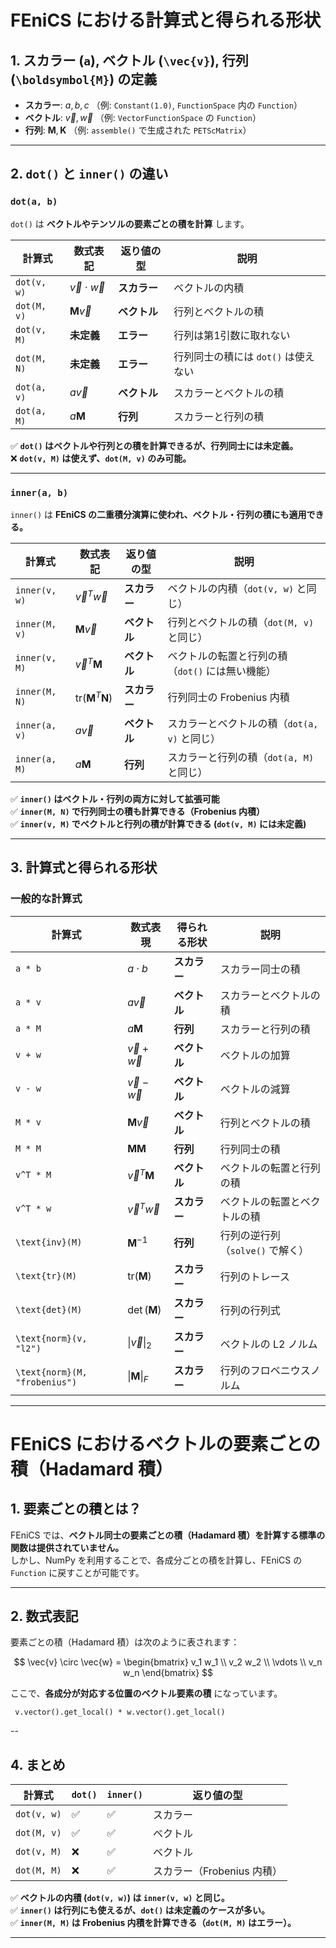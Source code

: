 # FEniCS における計算式と得られる形状

## **1. スカラー (`a`), ベクトル (`\vec{v}`), 行列 (`\boldsymbol{M}`) の定義**
- **スカラー**: $a, b, c$  （例: `Constant(1.0)`, `FunctionSpace` 内の `Function`）
- **ベクトル**: $\vec{v}, \vec{w}$  （例: `VectorFunctionSpace` の `Function`）
- **行列**: $\boldsymbol{M}, \boldsymbol{K}$  （例: `assemble()` で生成された `PETScMatrix`）

---

## **2. `dot()` と `inner()` の違い**
### **`dot(a, b)`**
`dot()` は **ベクトルやテンソルの要素ごとの積を計算** します。

| 計算式 | 数式表記 | 返り値の型 | 説明 |
|--------|--------|---------|------|
| `dot(v, w)` | $\vec{v} \cdot \vec{w}$ | **スカラー** | ベクトルの内積 |
| `dot(M, v)` | $\boldsymbol{M} \vec{v}$ | **ベクトル** | 行列とベクトルの積 |
| `dot(v, M)` | **未定義** | **エラー** | 行列は第1引数に取れない |
| `dot(M, N)` | **未定義** | **エラー** | 行列同士の積には `dot()` は使えない |
| `dot(a, v)` | $a \vec{v}$ | **ベクトル** | スカラーとベクトルの積 |
| `dot(a, M)` | $a \boldsymbol{M}$ | **行列** | スカラーと行列の積 |

✅ **`dot()` はベクトルや行列との積を計算できるが、行列同士には未定義。**  
❌ **`dot(v, M)` は使えず、`dot(M, v)` のみ可能。**

---

### **`inner(a, b)`**
`inner()` は **FEniCS の二重積分演算に使われ、ベクトル・行列の積にも適用できる。**

| 計算式 | 数式表記 | 返り値の型 | 説明 |
|--------|--------|---------|------|
| `inner(v, w)` | $\vec{v}^T \vec{w}$ | **スカラー** | ベクトルの内積（`dot(v, w)` と同じ） |
| `inner(M, v)` | $\boldsymbol{M} \vec{v}$ | **ベクトル** | 行列とベクトルの積（`dot(M, v)` と同じ） |
| `inner(v, M)` | $\vec{v}^T \boldsymbol{M}$ | **ベクトル** | ベクトルの転置と行列の積（`dot()` には無い機能） |
| `inner(M, N)` | $\text{tr}(\boldsymbol{M}^T \boldsymbol{N})$ | **スカラー** | 行列同士の Frobenius 内積 |
| `inner(a, v)` | $a \vec{v}$ | **ベクトル** | スカラーとベクトルの積（`dot(a, v)` と同じ） |
| `inner(a, M)` | $a \boldsymbol{M}$ | **行列** | スカラーと行列の積（`dot(a, M)` と同じ） |

✅ **`inner()` はベクトル・行列の両方に対して拡張可能**  
✅ **`inner(M, N)` で行列同士の積も計算できる（Frobenius 内積）**  
✅ **`inner(v, M)` でベクトルと行列の積が計算できる (`dot(v, M)` には未定義)**

---

## **3. 計算式と得られる形状**
### **一般的な計算式**
| **計算式** | **数式表現** | **得られる形状** | **説明** |
|------------|------------|--------------|--------------|
| `a * b` | $a \cdot b$ | **スカラー** | スカラー同士の積 |
| `a * v` | $a \vec{v}$ | **ベクトル** | スカラーとベクトルの積 |
| `a * M` | $a \boldsymbol{M}$ | **行列** | スカラーと行列の積 |
| `v + w` | $\vec{v} + \vec{w}$ | **ベクトル** | ベクトルの加算 |
| `v - w` | $\vec{v} - \vec{w}$ | **ベクトル** | ベクトルの減算 |
| `M * v` | $\boldsymbol{M} \vec{v}$ | **ベクトル** | 行列とベクトルの積 |
| `M * M` | $\boldsymbol{M} \boldsymbol{M}$ | **行列** | 行列同士の積 |
| `v^T * M` | $\vec{v}^T \boldsymbol{M}$ | **ベクトル** | ベクトルの転置と行列の積 |
| `v^T * w` | $\vec{v}^T \vec{w}$ | **スカラー** | ベクトルの転置とベクトルの積 |
| `\text{inv}(M)` | $\boldsymbol{M}^{-1}$ | **行列** | 行列の逆行列（`solve()` で解く） |
| `\text{tr}(M)` | $\text{tr}(\boldsymbol{M})$ | **スカラー** | 行列のトレース |
| `\text{det}(M)` | $\det(\boldsymbol{M})$ | **スカラー** | 行列の行列式 |
| `\text{norm}(v, "l2")` | $\|\vec{v}\|_2$ | **スカラー** | ベクトルの L2 ノルム |
| `\text{norm}(M, "frobenius")` | $\|\boldsymbol{M}\|_F$ | **スカラー** | 行列のフロベニウスノルム |

---

# FEniCS におけるベクトルの要素ごとの積（Hadamard 積）

## **1. 要素ごとの積とは？**
FEniCS では、**ベクトル同士の要素ごとの積（Hadamard 積）を計算する標準の関数は提供されていません。**  
しかし、NumPy を利用することで、各成分ごとの積を計算し、FEniCS の `Function` に戻すことが可能です。

---

## **2. 数式表記**
要素ごとの積（Hadamard 積）は次のように表されます：

$$
\vec{v} \circ \vec{w} = \begin{bmatrix} v_1 w_1 
\\ v_2 w_2 \\ \vdots \\ v_n w_n \end{bmatrix}
$$


ここで、**各成分が対応する位置のベクトル要素の積** になっています。
```
 v.vector().get_local() * w.vector().get_local()
```
--

## **4. まとめ**
| **計算式** | **`dot()`** | **`inner()`** | **返り値の型** |
|------------|------------|------------|------------|
| `dot(v, w)` | ✅ | ✅ | スカラー |
| `dot(M, v)` | ✅ | ✅ | ベクトル |
| `dot(v, M)` | ❌ | ✅ | ベクトル |
| `dot(M, M)` | ❌ | ✅ | スカラー（Frobenius 内積） |

✅ **ベクトルの内積 (`dot(v, w)`) は `inner(v, w)` と同じ。**  
✅ **`inner()` は行列にも使えるが、`dot()` は未定義のケースが多い。**  
✅ **`inner(M, M)` は Frobenius 内積を計算できる（`dot(M, M)` はエラー）。**  

---
